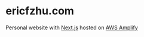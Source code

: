# ericfzhu.com

Personal website with [Next.js](https://nextjs.org/) hosted on [AWS Amplify](https://aws.amazon.com/amplify/)
